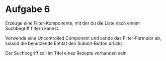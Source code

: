 # Aufgabe 6

Erzeuge eine Filter-Komponente, mit der du die Liste nach einem Suchbegriff filtern kannst.

Verwende eine Uncontrolled Component und sende das Filter-Formular ab, sobald die benutzende Entität den Submit-Button drückt.

Der Suchbegriff soll im Titel eines Rezepts vorhanden sein.
